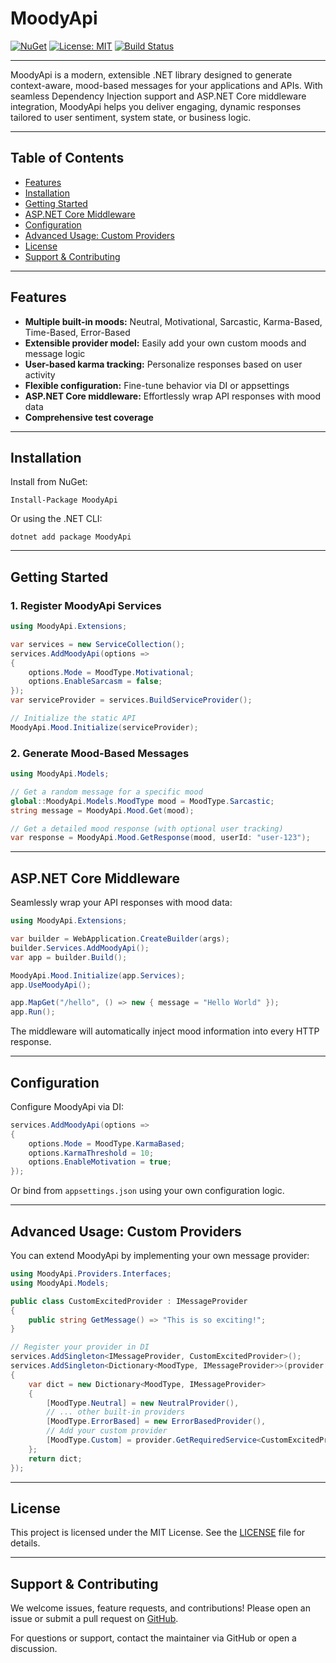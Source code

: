 # MoodyApi

[![NuGet](https://img.shields.io/nuget/v/MoodyApi.svg)](https://www.nuget.org/packages/MoodyApi)
[![License: MIT](https://img.shields.io/badge/License-MIT-green.svg)](LICENSE)
[![Build Status](https://img.shields.io/github/actions/workflow/status/freecnsz/MoodyApi/ci.yml?branch=main)](https://github.com/freecnsz/MoodyApi/actions)

---

MoodyApi is a modern, extensible .NET library designed to generate context-aware, mood-based messages for your applications and APIs. With seamless Dependency Injection support and ASP.NET Core middleware integration, MoodyApi helps you deliver engaging, dynamic responses tailored to user sentiment, system state, or business logic.

---

## Table of Contents
- [Features](#features)
- [Installation](#installation)
- [Getting Started](#getting-started)
- [ASP.NET Core Middleware](#aspnet-core-middleware)
- [Configuration](#configuration)
- [Advanced Usage: Custom Providers](#advanced-usage-custom-providers)
- [License](#license)
- [Support & Contributing](#support--contributing)

---

## Features
- **Multiple built-in moods:** Neutral, Motivational, Sarcastic, Karma-Based, Time-Based, Error-Based
- **Extensible provider model:** Easily add your own custom moods and message logic
- **User-based karma tracking:** Personalize responses based on user activity
- **Flexible configuration:** Fine-tune behavior via DI or appsettings
- **ASP.NET Core middleware:** Effortlessly wrap API responses with mood data
- **Comprehensive test coverage**

---

## Installation

Install from NuGet:

```shell
Install-Package MoodyApi
```

Or using the .NET CLI:

```shell
dotnet add package MoodyApi
```

---

## Getting Started

### 1. Register MoodyApi Services

```csharp
using MoodyApi.Extensions;

var services = new ServiceCollection();
services.AddMoodyApi(options =>
{
    options.Mode = MoodType.Motivational;
    options.EnableSarcasm = false;
});
var serviceProvider = services.BuildServiceProvider();

// Initialize the static API
MoodyApi.Mood.Initialize(serviceProvider);
```

### 2. Generate Mood-Based Messages

```csharp
using MoodyApi.Models;

// Get a random message for a specific mood
global::MoodyApi.Models.MoodType mood = MoodType.Sarcastic;
string message = MoodyApi.Mood.Get(mood);

// Get a detailed mood response (with optional user tracking)
var response = MoodyApi.Mood.GetResponse(mood, userId: "user-123");
```

---

## ASP.NET Core Middleware

Seamlessly wrap your API responses with mood data:

```csharp
using MoodyApi.Extensions;

var builder = WebApplication.CreateBuilder(args);
builder.Services.AddMoodyApi();
var app = builder.Build();

MoodyApi.Mood.Initialize(app.Services);
app.UseMoodyApi();

app.MapGet("/hello", () => new { message = "Hello World" });
app.Run();
```

The middleware will automatically inject mood information into every HTTP response.

---

## Configuration

Configure MoodyApi via DI:

```csharp
services.AddMoodyApi(options =>
{
    options.Mode = MoodType.KarmaBased;
    options.KarmaThreshold = 10;
    options.EnableMotivation = true;
});
```

Or bind from `appsettings.json` using your own configuration logic.

---

## Advanced Usage: Custom Providers

You can extend MoodyApi by implementing your own message provider:

```csharp
using MoodyApi.Providers.Interfaces;
using MoodyApi.Models;

public class CustomExcitedProvider : IMessageProvider
{
    public string GetMessage() => "This is so exciting!";
}

// Register your provider in DI
services.AddSingleton<IMessageProvider, CustomExcitedProvider>();
services.AddSingleton<Dictionary<MoodType, IMessageProvider>>(provider =>
{
    var dict = new Dictionary<MoodType, IMessageProvider>
    {
        [MoodType.Neutral] = new NeutralProvider(),
        // ... other built-in providers
        [MoodType.ErrorBased] = new ErrorBasedProvider(),
        // Add your custom provider
        [MoodType.Custom] = provider.GetRequiredService<CustomExcitedProvider>()
    };
    return dict;
});
```

---

## License

This project is licensed under the MIT License. See the [LICENSE](LICENSE) file for details.

---

## Support & Contributing

We welcome issues, feature requests, and contributions! Please open an issue or submit a pull request on [GitHub](https://github.com/freecnsz/MoodyApi).

For questions or support, contact the maintainer via GitHub or open a discussion. 